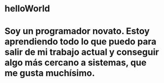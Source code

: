 # helloWorld
# Soy un programador novato. Estoy aprendiendo todo lo que puedo para salir de mi trabajo actual y conseguir algo más cercano a sistemas, que me gusta muchísimo.
